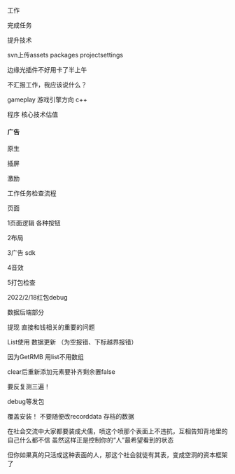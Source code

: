 工作

完成任务

提升技术



svn上传assets packages projectsettings



边缘光插件不好用卡了半上午



不汇报工作，我应该说什么？



gameplay 游戏引擎方向 c++

程序 核心技术估值





#### 广告

原生

插屏

激励



工作任务检查流程

页面

1页面逻辑 各种按钮

2布局

3广告 sdk

4音效

5打包检查





2022/2/18红包debug

数据后端部分

提现 直接和钱相关的重要的问题

List使用 数据更新 （为空报错、下标越界报错）



因为GetRMB 用list不用数组

clear后重新添加元素要补齐剩余置false



要反复测三遍！



debug等发包

覆盖安装！ 不要随便改recorddata 存档的数据































在社会交流中大家都要装成犬儒，喷这个喷那个表面上不违抗，互相告知背地里的自己什么都不信 虽然这样正是控制你的“人”最希望看到的状态

但你如果真的只活成这种表面的人，那这个社会就徒有其表，变成空洞的资本框架了

